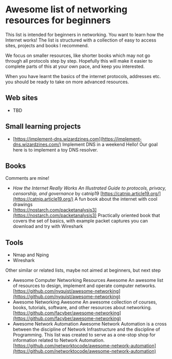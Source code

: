 # Awesome list of networking resources for beginners

This list is intended for beginners in networking. You want to learn how the Internet works! The list is structured with a collection of easy to access sites, projects and books I recommend.

We focus on smaller resources, like shorter books which may not go through all protocols step by step. Hopefully this will make it easier to complete parts of this at your own pace, and keep you interested.

When you have learnt the basics of the internet protocols, addresses etc. you should be ready to take on more advanced resources.

## Web sites

* TBD

## Small learning projects

* [https://implement-dns.wizardzines.com](https://implement-dns.wizardzines.com/) Implement DNS in a weekend
Hello! Our goal here is to implement a toy DNS resolver.


## Books

Comments are mine!

* _How the Internet Really Works
An Illustrated Guide to protocols, privacy, censorship, and governance_ by catnip19 [https://catnip.article19.org/](https://catnip.article19.org/) A fun book about the internet with cool drawings
* [https://nostarch.com/packetanalysis3](https://nostarch.com/packetanalysis3) Practically oriented book that covers the set of basics, with example packet captures you can download and try with Wireshark

## Tools
* Nmap and Nping
* Wireshark


Other similar or related lists, maybe not aimed at beginners, but next step

* Awesome Computer Networking Resources Awesome
An awesome list of resources to design, implement and operate computer networks. [https://github.com/nyquist/awesome-networking](https://github.com/nyquist/awesome-networking)
* Awesome Networking Awesome
An awesome collection of courses, books, tutorials, software, and other resources about networking. [https://github.com/facyber/awesome-networking](https://github.com/facyber/awesome-networking)
* Awesome Network Automation Awesome
Network Automation is a cross between the discipline of Network Infrastructure and the discipline of Programming. This list was created to serve as a one-stop shop for information related to Network Automation. [https://github.com/networktocode/awesome-network-automation](https://github.com/networktocode/awesome-network-automation)
